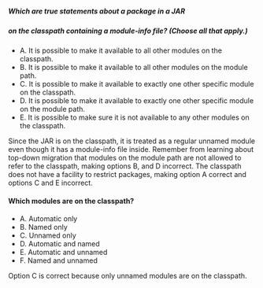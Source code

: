##### Which are true statements about a package in a JAR
##### on the classpath containing a module-info file? (Choose all that apply.)
*  A. It is possible to make it available to all other modules on the classpath.
*  B. It is possible to make it available to all other modules on the module path.
*  C. It is possible to make it available to exactly one other specific module on the classpath.
*  D. It is possible to make it available to exactly one other specific module on the module path.
*  E. It is possible to make sure it is not available to any other modules on the classpath.

Since the JAR is on the classpath, it is treated as a regular unnamed
module even though it has a module-info file inside.
Remember from learning about top-down migration that modules
on the module path are not allowed to refer to the classpath,
making options B, and D incorrect.
The classpath does not have a facility to
restrict packages, making option A correct and options C and E incorrect.

#### Which modules are on the classpath?
*  A. Automatic only
*  B. Named only
*  C. Unnamed only
*  D. Automatic and named
*  E. Automatic and unnamed
*  F. Named and unnamed

Option C is correct because only unnamed modules are on the classpath.